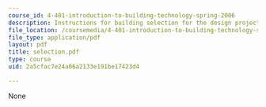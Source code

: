```yaml
---
course_id: 4-401-introduction-to-building-technology-spring-2006
description: Instructions for building selection for the design project.
file_location: /coursemedia/4-401-introduction-to-building-technology-spring-2006/2a5cfac7e24a06a2133e191be17423d4_selection.pdf
file_type: application/pdf
layout: pdf
title: selection.pdf
type: course
uid: 2a5cfac7e24a06a2133e191be17423d4

---
```

None